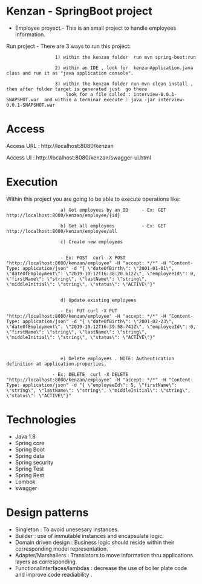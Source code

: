 # Kenzan - SpringBoot project


* Employee proyect.- This is an small project to handle employees information.


Run project - There are 3 ways to run this project:

                      1) within the kenzan folder  run mvn spring-boot:run 
                      
                      2) within an IDE , look for  kenzanApplication.java class and run it as "java application console".
                      
                      3) within the kenzan folder run mvn clean install , then after folder target is generated just  go there
                          look for a file called : interview-0.0.1-SNAPSHOT.war  and within a terminar execute : java -jar interview-0.0.1-SNAPSHOT.war
                          
# Access 

Access URL :  http://localhost:8080/kenzan

Access UI    :  http://localhost:8080/kenzan/swagger-ui.html


# Execution 

Within this project you are going to be able to execute operations like:

                        a) Get employees by an ID     - Ex: GET     http://localhost:8080/kenzan/employee/{id}   
                        
                        b) Get all employees          - Ex: GET     http://localhost:8080/kenzan/employee/all
                        
                        c) Create new employees  
                        
                        
                        - Ex: POST  curl -X POST "http://localhost:8080/kenzan/employee" -H "accept: */*" -H "Content-Type: application/json" -d "{ \"dateOfBirth\": \"2001-01-01\", \"dateOfEmployment\": \"2019-10-12T16:38:20.612Z\", \"employeeId\": 0, \"firstName\": \"string\", \"lastName\": \"string\", \"middleInitial\": \"string\", \"status\": \"ACTIVE\"}"
                        
                        
                        d) Update existing employees  
                        
                        - Ex: PUT curl -X PUT "http://localhost:8080/kenzan/employee" -H "accept: */*" -H "Content-Type: application/json" -d "{ \"dateOfBirth\": \"2001-02-23\", \"dateOfEmployment\": \"2019-10-12T16:39:58.741Z\", \"employeeId\": 0, \"firstName\": \"string\", \"lastName\": \"string\", \"middleInitial\": \"string\", \"status\": \"ACTIVE\"}"    
                        
                        
                        
                        e) Delete employees . NOTE: Authentication definition at application.properties.
                     
                     - Ex: DELETE  curl -X DELETE "http://localhost:8080/kenzan/employee" -H "accept: */*" -H "Content-Type: application/json" -d "{ \"employeeId\": 5, \"firstName\": \"string\", \"lastName\": \"string\", \"middleInitial\": \"string\", \"status\": \"ACTIVE\"}"                     

# Technologies
- Java 1.8
- Spring core
- Spring Boot
- Spring data
- Spring security
- Spring Test
- Spring Rest
- Lombok
- swagger

# Design patterns
- Singleton                    : To avoid unesesary instances.
- Builder                      : use of immutable instances and encapsulate logic.   
- Domain driven design         : Business logic should reside within their corresponding model representation.
- Adapter/Marshallers          : Translators to move information thru applications layers as corresponding.
- FunctionalInterfaces/lambdas : decrease the use of boiler plate code and improve code readiability .








